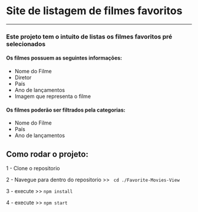 # Site de listagem de filmes favoritos

---

### Este projeto tem o intuito de listas os filmes favoritos pré selecionados
#### Os filmes possuem as seguintes informações:
* Nome do Filme
* Diretor
* País
* Ano de lançamentos
* Imagem que representa o filme

#### Os filmes poderão ser filtrados pela categorias:
* Nome do Filme
* País
* Ano de lançamentos


## Como rodar o projeto:
1 - Clone o repositorio


2 - Navegue para dentro do repositorio >> ```` cd ./Favorite-Movies-View````

3 - execute >> ```` npm install ````


4 - execute >> ```` npm start ````
    
